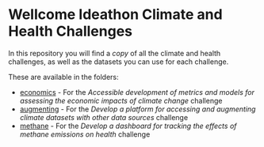 # Wellcome Ideathon Climate and Health Challenges

In this repository you will find a *copy* of all the climate and health challenges, as well as the datasets you can use for each challenge.

These are available in the folders:

* [economics](https://github.com/WellcomeIdeathon2023/climate_health_challenges/tree/main/economics) - For the *Accessible development of metrics and models for assessing the economic impacts of climate change* challenge
* [augmenting](https://github.com/WellcomeIdeathon2023/climate_health_challenges/tree/main/augmenting) - For the *Develop a platform for accessing and augmenting climate datasets with other data sources* challenge
* [methane](https://github.com/WellcomeIdeathon2023/climate_health_challenges/tree/main/methane) - For the *Develop a dashboard for tracking the effects of methane emissions on health* challenge
